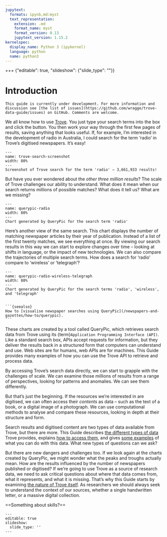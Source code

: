 ```yaml
---
jupytext:
  formats: ipynb,md:myst
  text_representation:
    extension: .md
    format_name: myst
    format_version: 0.13
    jupytext_version: 1.15.2
kernelspec:
  display_name: Python 3 (ipykernel)
  language: python
  name: python3
---
```


+++ {"editable": true, "slideshow": {"slide_type": ""}}

# Introduction

```{attention}
This guide is currently under development. For more information and discussion see [the list of issues](https://github.com/wragge/trove-data-guide/issues) on GitHub. Comments are welcome.
```

We all know how to use [Trove](https://trove.nla.gov.au/). You just type your search terms into the box and click the button. You then work your way through the first few pages of results, saving anything that looks useful. If, for example, I’m interested in the development of radio in Australia, I could search for the term ‘radio’ in Trove’s digitised newspapers. It’s easy! 

```{figure} ../images/trove-search-screenshot-arrow.png
---
name: trove-search-screenshot
width: 80%
---
Screenshot of Trove search for the term 'radio' – 3,661,933 results!
```

But have you ever wondered about the *other three million results*? The scale of Trove challenges our ability to understand. What does it mean when our search returns millions of possible matches? What does it tell us? What are we missing?

```{figure} ../images/querypic-radio.svg
---
name: querypic-radio
width: 80%
---
Chart generated by QueryPic for the search term 'radio'
```

Here’s another view of the same search. This chart displays the number of matching newspaper articles by their year of publication. Instead of a list of the first twenty matches, we see everything at once. By viewing our search results in this way we can start to explore changes over time – looking at shifts in language, or the impact of new technologies. We can also compare the trajectories of multiple search terms. How does a search for ‘radio’ compare to ‘wireless’ or ‘telegraph’?

```{figure} ../images/querypic-radio-wireless-telegraph.svg
---
name: querypic-radio-wireless-telegraph
width: 80%
---
Chart generated by QueryPic for the search terms 'radio', 'wireless', and 'telegraph'
```

````{margin}

```{seealso}
How to [visualise newspaper searches using QueryPic](/newspapers-and-gazettes/how-to/querypic).
```
````
These charts are created by a tool called QueryPic, which retrieves search data from Trove using its {term}`Application Programming Interface (API)`. Like a standard search box, APIs accept requests for information, but they deliver the results back in a structured form that computers can understand and use. Web sites are for humans, web APIs are for machines. This Guide provides many examples of how you can use the Trove API to retrieve and process data.

By accessing Trove’s search data directly, we can start to grapple with the challenges of scale. We can examine those millions of results from a range of perspectives, looking for patterns and anomalies. We can see them differently. 

But that’s just the beginning. If the resources we’re interested in are digitised, we can often access their *contents* as data – such as the text of a book, or a digital image of a photograph. We can use computational methods to analyse and compare these resources, looking in depth at their structure and form.

Search results and digitised content are two types of data available from Trove, but there are more. This Guide describes [the different types of data](/what-is-trove/types-of-data) Trove provides, explains [how to access them](/accessing-data/data-access-options), and gives [some examples](/pathways/pathways) of what you can do with this data. What new types of questions can we ask?

But there are new dangers and challenges too. If we look again at the charts created by QueryPic, we might wonder what the peaks and troughs actually mean. How are the results influenced by the number of newspapers published or digitised? If we’re going to use Trove as a source of research data, we need to ask critical questions about where that data comes from, what it represents, and what it is missing. That’s why this Guide starts by examining [the nature of Trove itself](/what-is-trove/trove-is). As researchers we should always seek to understand the context of our sources, whether a single handwritten letter, or a massive digital collection. 

==Something about skills?==

```{code-cell} ipython3
---
editable: true
slideshow:
  slide_type: ''
---

```

